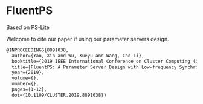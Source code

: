 # FluentPS

Based on PS-Lite

Welcome to cite our paper if using our parameter servers design.

```latex
@INPROCEEDINGS{8891038,
  author={Yao, Xin and Wu, Xueyu and Wang, Cho-Li},
  booktitle={2019 IEEE International Conference on Cluster Computing (CLUSTER)}, 
  title={FluentPS: A Parameter Server Design with Low-frequency Synchronization for Distributed Deep Learning}, 
  year={2019},
  volume={},
  number={},
  pages={1-12},
  doi={10.1109/CLUSTER.2019.8891038}}
  ```
